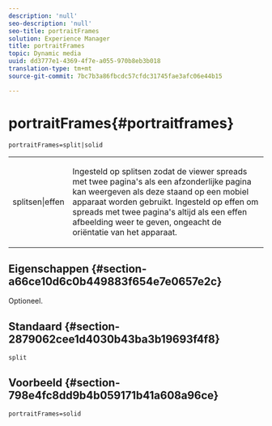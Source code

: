 ```yaml
---
description: 'null'
seo-description: 'null'
seo-title: portraitFrames
solution: Experience Manager
title: portraitFrames
topic: Dynamic media
uuid: dd3777e1-4369-4f7e-a055-970b8eb3b018
translation-type: tm+mt
source-git-commit: 7bc7b3a86fbcdc57cfdc31745fae3afc06e44b15

---
```



# portraitFrames{#portraitframes}

`portraitFrames=split|solid`

<table id="table_1D425B7685D448459CD3FE8D683C813C"> 
 <tbody> 
  <tr> 
   <td colname="col1"> <p> <span class="codeph"> splitsen|effen</span> </p> </td> 
   <td colname="col2"> <p>Ingesteld op <span class="codeph"> splitsen</span> zodat de viewer spreads met twee pagina's als een afzonderlijke pagina kan weergeven als deze staand op een mobiel apparaat worden gebruikt. Ingesteld op <span class="codeph"> effen</span> om spreads met twee pagina's altijd als een effen afbeelding weer te geven, ongeacht de oriëntatie van het apparaat. </p> </td> 
  </tr> 
 </tbody> 
</table>

## Eigenschappen {#section-a66ce10d6c0b449883f654e7e0657e2c}

Optioneel.

## Standaard {#section-2879062cee1d4030b43ba3b19693f4f8}

`split`

## Voorbeeld {#section-798e4fc8dd9b4b059171b41a608a96ce}

`portraitFrames=solid`
